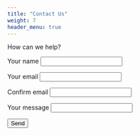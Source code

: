 ```yaml
---
title: "Contact Us"
weight: 7
header_menu: true
---
```


How can we help?

<form class="kwes-form"
  action="https://kwes.io/api/foreign/forms/7YD9S82N91ySqpaVHWVD">

  <label for="name">Your name</label>
  <input type="text" name="name" rules="required|alpha">

  <label for="email">Your email</label>
  <input type="text" name="email" rules="email|confirmed|required">

  <label for="email_confirm">Confirm email</label>
  <input type="text" name="email_confirm" rules="email|required">
  
  <label for="message">Your message</label>
  <input type="text" name="message" rules="required">
  
  <button type="submit">Send</button>

</form>

